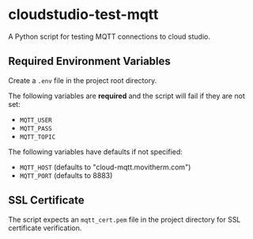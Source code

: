 # cloudstudio-test-mqtt

A Python script for testing MQTT connections to cloud studio.

## Required Environment Variables

Create a `.env` file in the project root directory.

The following variables are **required** and the script will fail if they are not set:
- `MQTT_USER`
- `MQTT_PASS` 
- `MQTT_TOPIC`

The following variables have defaults if not specified:
- `MQTT_HOST` (defaults to "cloud-mqtt.movitherm.com")
- `MQTT_PORT` (defaults to 8883)


## SSL Certificate

The script expects an `mqtt_cert.pem` file in the project directory for SSL certificate verification.
